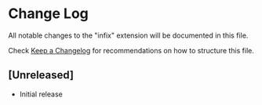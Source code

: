 # Change Log

All notable changes to the "infix" extension will be documented in this file.

Check [Keep a Changelog](http://keepachangelog.com/) for recommendations on how to structure this file.

## [Unreleased]

- Initial release
